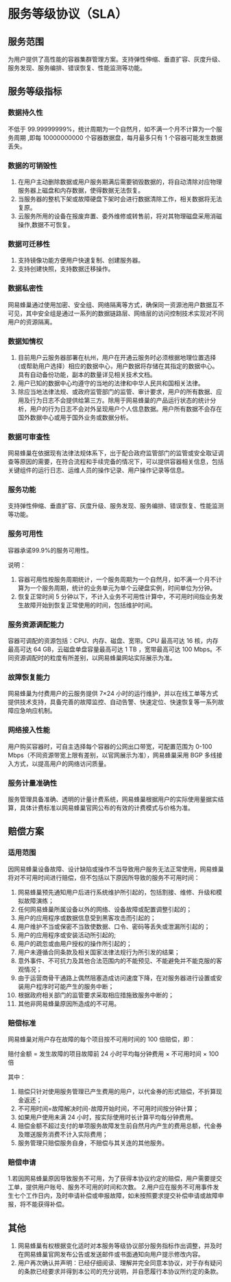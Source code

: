 # 服务等级协议（SLA）

## 服务范围

为用户提供了高性能的容器集群管理方案。支持弹性伸缩、垂直扩容、灰度升级、服务发现、服务编排、错误恢复、性能监测等功能。	


## 服务等级指标

### 数据持久性

不低于 99.99999999%，统计周期为一个自然月，如不满一个月不计算为一个服务周期 ,即每 10000000000 个容器数据盘，每月最多只有 1 个容器可能发生数据丢失。

### 数据的可销毁性

1. 在用户主动删除数据或用户服务期满后需要销毁数据的，将自动清除对应物理服务器上磁盘和内存数据，使得数据无法恢复。
2. 当服务器的整机下架或故障硬盘下架时会进行数据清除工作，相关数据将无法复原。
3. 云服务所用的设备在报废弃置、委外维修或转售前，将对其物理磁盘采用消磁操作,数据不可恢复。

### 数据可迁移性

1. 支持镜像功能方便用户快速复制、创建服务器。
2. 支持创建快照，支持数据迁移操作。

### 数据私密性

网易蜂巢通过使用加密、安全组、网络隔离等方式，确保同一资源池用户数据互不可见，其中安全组是通过一系列的数据链路层、网络层的访问控制技术实现对不同用户的资源隔离。

### 数据知情权

1. 目前用户云服务器部署在杭州，用户在开通云服务时必须根据地理位置选择(或帮助用户选择）相应的数据中心，用户数据将存储在其指定的数据中心。具有自动备份功能，副本的数量详见相关技术文档。
2. 用户已知的数据中心均遵守的当地的法律和中华人民共和国相关法律。
3. 除应当地法律法规、或政府监管部门的监管、审计要求，用户的所有数据、应用及行为日志不会提供给第三方。除用于网易蜂巢的产品运行状态的统计分析，用户的行为日志不会对外呈现用户个人信息数据。用户所有数据不会存在国外数据中心或用于国外业务或数据分析。

### 数据可审查性

网易蜂巢在依据现有法律法规体系下，出于配合政府监管部门的监管或安全取证调查等原因的需要，在符合流程和手续完备的情况下，可以提供容器相关信息，包括关键组件的运行日志、运维人员的操作记录、用户操作记录等信息。

### 服务功能

支持弹性伸缩、垂直扩容、灰度升级、服务发现、服务编排、错误恢复、性能监测等功能。

### 服务可用性

容器承诺99.9%的服务可用性。

说明：
1. 容器可用性按服务周期统计，一个服务周期为一个自然月，如不满一个月不计算为一个服务周期，统计的业务单元为单个云硬盘实例，时间单位为分钟。
2. 恢复正常时间 5 分钟以下，不计入业务不可用性计算中，不可用时间指业务发生故障开始到恢复正常使用的时间，包括维护时间。

### 服务资源调配能力

容器可调配的资源包括：CPU、内存、磁盘、宽带。CPU 最高可达 16 核，内存最高可达 64 GB，云磁盘单盘容量最高可达 1 TB ，宽带最高可达 100 Mbps。不同资源调配时的粒度有所差别，以网易蜂巢网站实际展示为准。

### 故障恢复能力

网易蜂巢为付费用户的云服务提供 7×24 小时的运行维护，并以在线工单等方式提供技术支持，具备完善的故障监控、自动告警、快速定位、快速恢复等一系列故障应急响应机制。

### 网络接入性能

用户购买容器时，可自主选择每个容器的公网出口带宽，可配置范围为 0-100 Mbps（不同资源带宽上限有差别，以官网展示为准），网易蜂巢采用 BGP 多线接入方式，以提高用户的网络访问质量。

### 服务计量准确性

服务管理具备准确、透明的计量计费系统，网易蜂巢根据用户的实际使用量据实结算，具体计费标准以网易蜂巢官网公布的有效的计费模式与价格为准。

## 赔偿方案

### 适用范围

因网易蜂巢设备故障、设计缺陷或操作不当导致用户服务无法正常使用，网易蜂巢将对不可用时间进行赔偿，但不包括以下原因所导致的服务不可用时间：

1. 网易蜂巢预先通知用户后进行系统维护所引起的，包括割接、维修、升级和模拟故障演练；
2. 任何网易蜂巢所属设备以外的网络、设备故障或配置调整引起的；
3. 用户的应用程序或数据信息受到黑客攻击而引起的；
4. 用户维护不当或保密不当致使数据、口令、密码等丢失或泄漏所引起的；
5. 用户的应用程序或安装活动所引起的;
6. 用户的疏忽或由用户授权的操作所引起的；
7. 用户未遵循合同条款及相关国家法律法规行为所引发的结果；
8. 意外事件、不可抗力及其他合法范围内的不能预见、不能避免并不能克服的客观情况；
9. 由于运营商骨干通路上偶然阻塞造成访问速度下降，在对服务器进行设置或安装用户程序时可能产生的服务中断；
10. 根据政府相关部门的监管要求采取相应措施致服务中断的；
11. 其他非网易蜂巢原因所造成的不可用。

### 赔偿标准

网易蜂巢对用户存在故障的每个项目按不可用时间的 100 倍赔偿，即：

赔付金额 = 发生故障的项目故障前 24 小时平均每分钟费用 × 不可用时间 × 100 倍

其中：
1. 赔偿只针对使用服务管理已产生费用的用户，以代金券的形式赔偿，不折算现金返还；
2. 不可用时间=故障解决时间-故障开始时间，不可用时间按分钟计算；
3. 如果用户使用未满 24 小时，按实际使用时长计算平均每分钟费用。
4. 赔偿金额不超过支付的单项服务故障发生前自然月内产生的费用总额，代金券及赠送服务消费不计入实际费用；
5. 服务管理只赔偿服务自身，不赔偿与其关连的其他服务。

### 赔偿申请

1.若因网易蜂巢原因导致服务不可用，为了获得本协议约定的赔偿，用户需要提交工单，提供用户账号、服务不可用的时间和次数。
2.用户应在服务不可用事件发生七个工作日内，及时申请补偿或申报故障，如未按照要求提交补偿申请或故障申报，将不能获得补偿。

## 其他

1. 网易蜂巢有权根据变化适时对本服务等级协议部分服务指标作出调整，并及时在网易蜂巢官网发布公告或发送邮件或书面通知向用户提示修改内容。
2. 用户再次确认并声明：已经仔细阅读、理解并完全同意本协议，对于存有疑问的条款已经要求并得到本公司的充分说明，并自愿履行本协议所约定的条款。













